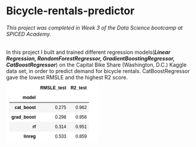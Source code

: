 # Bicycle-rentals-predictor
###### This project was completed in Week 3 of the Data Science bootcamp at SPICED Academy.
In this project I built and trained different regression models(***Linear Regression, RandomForestRegressor,  GradientBoostingRegressor, CatBoostRegressor***) on the Capital Bike Share (Washington, D.C.) Kaggle data set, in order to predict demand for bicycle rentals.
CatBoostRegressor gave the lowest RMSLE and the highest R2 score.
![](results.png)